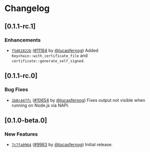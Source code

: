 # Changelog

## \[0.1.1-rc.1]

### Enhancements

- [`f5d61822b`](https://www.github.com/tauri-apps/tauri/commit/f5d61822bf5988827776dd58bed75c19364e86bd) ([#11184](https://www.github.com/tauri-apps/tauri/pull/11184) by [@lucasfernog](https://www.github.com/tauri-apps/tauri/../../lucasfernog)) Added `Keychain::with_certificate_file` and `certificate::generate_self_signed`.

## \[0.1.1-rc.0]

### Bug Fixes

- [`1b0c447fc`](https://www.github.com/tauri-apps/tauri/commit/1b0c447fcbc424e08e4260277ec178df86f45d1d) ([#10654](https://www.github.com/tauri-apps/tauri/pull/10654) by [@lucasfernog](https://www.github.com/tauri-apps/tauri/../../lucasfernog)) Fixes output not visible when running on Node.js via NAPI.

## \[0.1.0-beta.0]

### New Features

- [`7c7fa0964`](https://www.github.com/tauri-apps/tauri/commit/7c7fa0964db3403037fdb9a34de2b877ddb8df1c) ([#9963](https://www.github.com/tauri-apps/tauri/pull/9963) by [@lucasfernog](https://www.github.com/tauri-apps/tauri/../../lucasfernog)) Initial release.
